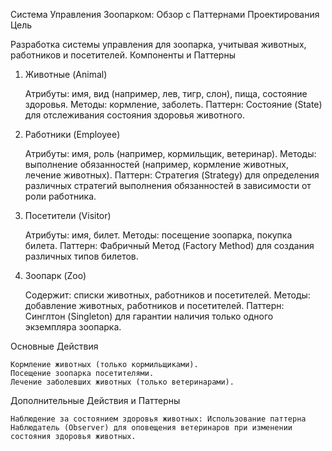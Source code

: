 Система Управления Зоопарком: Обзор с Паттернами Проектирования
Цель

Разработка системы управления для зоопарка, учитывая животных, работников и посетителей.
Компоненты и Паттерны
1. Животные (Animal)

   Атрибуты: имя, вид (например, лев, тигр, слон), пища, состояние здоровья.
   Методы: кормление, заболеть.
   Паттерн: Состояние (State) для отслеживания состояния здоровья животного.

2. Работники (Employee)

   Атрибуты: имя, роль (например, кормильщик, ветеринар).
   Методы: выполнение обязанностей (например, кормление животных, лечение животных).
   Паттерн: Стратегия (Strategy) для определения различных стратегий выполнения обязанностей в зависимости от роли работника.

3. Посетители (Visitor)

   Атрибуты: имя, билет.
   Методы: посещение зоопарка, покупка билета.
   Паттерн: Фабричный Метод (Factory Method) для создания различных типов билетов.

4. Зоопарк (Zoo)

   Содержит: списки животных, работников и посетителей.
   Методы: добавление животных, работников и посетителей.
   Паттерн: Синглтон (Singleton) для гарантии наличия только одного экземпляра зоопарка.

Основные Действия

    Кормление животных (только кормильщиками).
    Посещение зоопарка посетителями.
    Лечение заболевших животных (только ветеринарами).

Дополнительные Действия и Паттерны

    Наблюдение за состоянием здоровья животных: Использование паттерна Наблюдатель (Observer) для оповещения ветеринаров при изменении состояния здоровья животных.
